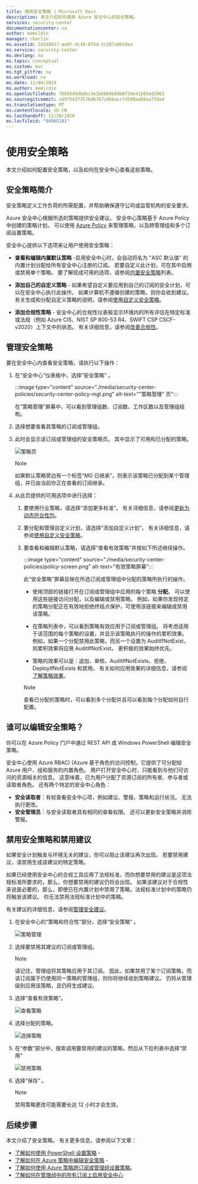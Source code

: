 ```yaml
---
title: 使用安全策略 | Microsoft Docs
description: 本文介绍如何使用 Azure 安全中心的安全策略。
services: security-center
documentationcenter: na
author: memildin
manager: rkarlin
ms.assetid: 2d248817-ae97-4c10-8f5d-5c207a8019ea
ms.service: security-center
ms.devlang: na
ms.topic: conceptual
ms.custom: mvc
ms.tgt_pltfrm: na
ms.workload: na
ms.date: 11/04/2019
ms.author: memildin
ms.openlocfilehash: 76695d4d8dbc3e3a6b04b89b8f34e41b83a92963
ms.sourcegitcommit: cd9754373576d6767c06baccfd500ae88ea733e4
ms.translationtype: MT
ms.contentlocale: zh-CN
ms.lasthandoff: 11/20/2020
ms.locfileid: "94965181"
---
```

# <a name="working-with-security-policies"></a>使用安全策略

本文介绍如何配置安全策略，以及如何在安全中心查看这些策略。 

## <a name="introduction-to-security-policies"></a>安全策略简介

安全策略定义工作负荷的所需配置，并帮助确保遵守公司或监管机构的安全要求。

Azure 安全中心根据所选的策略提供安全建议。 安全中心策略基于 Azure Policy 中创建的策略计划。 可以使用 [Azure Policy](../governance/policy/overview.md) 来管理策略，以及跨管理组和多个订阅设置策略。

安全中心提供以下选项来让用户使用安全策略：

* **查看和编辑内置默认策略** -启用安全中心时，会自动将名为 "ASC 默认值" 的内置计划分配给所有安全中心注册的订阅。 若要自定义此计划，可在其中启用或禁用单个策略。 要了解现成可用的选项，请参阅[内置安全策略](./policy-reference.md)列表。

* **添加自己的自定义策略** - 如果希望自定义要应用到自己的订阅的安全计划，可以在安全中心执行此操作。 如果计算机不遵循创建的策略，则你会收到建议。 有关生成和分配自定义策略的说明，请参阅[使用自定义安全策略](custom-security-policies.md)。

* **添加合规性策略** - 安全中心的合规性仪表板显示环境内的所有评估在特定标准或法规（例如 Azure CIS、NIST SP 800-53 R4、SWIFT CSP CSCF-v2020）上下文中的状态。 有关详细信息，请参阅[改善合规性](security-center-compliance-dashboard.md)。


## <a name="manage-your-security-policies"></a>管理安全策略

要在安全中心内查看安全策略，请执行以下操作：

1. 在“安全中心”仪表板中，选择“安全策略” 。

    :::image type="content" source="./media/security-center-policies/security-center-policy-mgt.png" alt-text="&quot;策略管理&quot; 页":::

   在“策略管理”屏幕中，可以看到管理组数、订阅数、工作区数以及管理组结构。

1. 选择想要查看其策略的订阅或管理组。

1. 此时会显示该订阅或管理组的安全策略页。 其中显示了可用和已分配的策略。

   ![策略页](./media/tutorial-security-policy/security-policy-page.png)

    > [!NOTE]
    > 如果默认策略旁边有一个标签“MG 已继承”，则表示该策略已分配到某个管理组，并已由当前你正在查看的订阅继承。


1. 从此页提供的可用选项中进行选择：

    1. 要使用行业策略，请选择“添加更多标准”。 有关详细信息，请参阅[更新为动态符合性包](update-regulatory-compliance-packages.md)。

    1. 要分配和管理自定义计划，请选择“添加自定义计划”。 有关详细信息，请参阅[使用自定义安全策略](custom-security-policies.md)。

    1. 要查看和编辑默认策略，请选择“查看有效策略”并按如下所述继续操作。 

        :::image type="content" source="./media/security-center-policies/policy-screen.png" alt-text="有效策略屏幕":::

       此“安全策略”屏幕反映在所选订阅或管理组中分配的策略所执行的操作。
       
       * 使用顶部的链接打开在订阅或管理组中应用的每个策略 **分配**。 可以使用这些链接访问分配，以及编辑或禁用策略。 例如，如果你发现特定的策略分配正在有效地拒绝终结点保护，可使用该链接来编辑或禁用该策略。
       
       * 在策略列表中，可以看到策略有效应用于订阅或管理组。 将考虑适用于该范围的每个策略的设置，并显示该策略执行的操作的累积效果。 例如，如果一个分配禁用此策略，而另一个设置为 AuditIfNotExist，则累积效果将应用 AuditIfNotExist。 更积极的效果始终优先。
       
       * 策略的效果可以是：追加、审核、AuditIfNotExists、拒绝、DeployIfNotExists 和禁用。 有关如何应用效果的详细信息，请参阅[了解策略效果](../governance/policy/concepts/effects.md)。

       > [!NOTE]
       > 查看已分配的策略时，可以看到多个分配并且可以看到每个分配如何自行配置。


## <a name="who-can-edit-security-policies"></a>谁可以编辑安全策略？

你可以在 Azure Policy 门户中通过 REST API 或 Windows PowerShell 编辑安全策略。

安全中心使用 Azure RBAC)  (Azure 基于角色的访问控制，它提供了可分配给 Azure 用户、组和服务的内置角色。 用户打开安全中心时，只能看到与他们可访问的资源相关的信息。 这意味着，已为用户分配了资源订阅的所有者、参与者或读取者角色。   还有两个特定的安全中心角色：

- **安全读取者**：有权查看安全中心项，例如建议、警报、策略和运行状况。 无法执行更改。
- **安全管理员**：与安全读取者具有相同的查看权限。 还可以更新安全策略并消除警报。


## <a name="disable-security-policies-and-disable-recommendations"></a>禁用安全策略和禁用建议

如果安全计划触发与环境无关的建议，你可以阻止该建议再次出现。 若要禁用建议，请禁用生成该建议的特定策略。

如果已经使用安全中心的合规工具应用了法规标准，而你想要禁用的建议是这项法规标准所要求的，那么，你想要禁用的建议仍将会出现。 如果该建议对于合规性来说是必要的，那么，即使已在内置计划中禁用了策略，法规标准计划中的策略仍将触发该建议。 你无法禁用法规标准计划中的策略。

有关建议的详细信息，请参阅[管理安全建议](security-center-recommendations.md)。

1. 在安全中心的“策略和符合性”部分，选择“安全策略” 。

   ![策略管理](./media/tutorial-security-policy/policy-management.png)

2. 选择要禁用其建议的订阅或管理组。

   > [!NOTE]
   > 请记住，管理组将其策略应用于其订阅。 因此，如果禁用了某个订阅策略，而该订阅属于仍使用同一策略的管理组，则你将继续收到策略建议。 仍将从管理级别应用该策略，且仍将生成建议。

1. 选择“查看有效策略”。

   ![查看策略](./media/tutorial-security-policy/view-effective-policy.png)

1. 选择分配的策略。

   ![选择策略](./media/tutorial-security-policy/security-policy.png)

1. 在“参数”部分中，搜索调用要禁用的建议的策略，然后从下拉列表中选择“禁用”

   ![禁用策略](./media/tutorial-security-policy/disable-policy.png)

1. 选择“保存” 。

   > [!NOTE]
   > 禁用策略更改可能需要长达 12 小时才会生效。



## <a name="next-steps"></a>后续步骤
本文介绍了安全策略。 有关更多信息，请参阅以下文章：

- [了解如何使用 PowerShell 设置策略](../governance/policy/assign-policy-powershell.md) - 
- [了解如何在 Azure 策略中编辑安全策略](../governance/policy/tutorials/create-and-manage.md) - 
- [了解如何使用 Azure 策略跨订阅或管理组设置策略](../governance/policy/overview.md)。
- [了解如何在管理组中的所有订阅上启用安全中心](onboard-management-group.md)